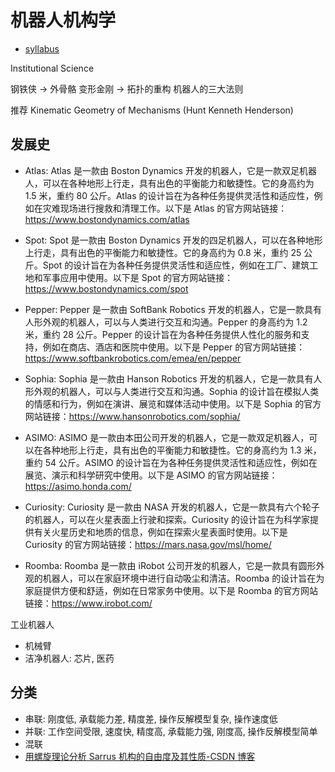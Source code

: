 # 机器人机构学

- <a class="Pages" target="_blank" href="assets/syllabus.pdf">syllabus</a>

Institutional Science

钢铁侠 -> 外骨骼
变形金刚 -> 拓扑的重构
机器人的三大法则

推荐 Kinematic Geometry of Mechanisms (Hunt Kenneth Henderson)

## 发展史

- Atlas: Atlas 是一款由 Boston Dynamics 开发的机器人，它是一款双足机器人，可以在各种地形上行走，具有出色的平衡能力和敏捷性。它的身高约为 1.5 米，重约 80 公斤。Atlas 的设计旨在为各种任务提供灵活性和适应性，例如在灾难现场进行搜救和清理工作。以下是 Atlas 的官方网站链接：https://www.bostondynamics.com/atlas

- Spot: Spot 是一款由 Boston Dynamics 开发的四足机器人，可以在各种地形上行走，具有出色的平衡能力和敏捷性。它的身高约为 0.8 米，重约 25 公斤。Spot 的设计旨在为各种任务提供灵活性和适应性，例如在工厂、建筑工地和军事应用中使用。以下是 Spot 的官方网站链接：https://www.bostondynamics.com/spot

- Pepper: Pepper 是一款由 SoftBank Robotics 开发的机器人，它是一款具有人形外观的机器人，可以与人类进行交互和沟通。Pepper 的身高约为 1.2 米，重约 28 公斤。Pepper 的设计旨在为各种任务提供人性化的服务和支持，例如在商店、酒店和医院中使用。以下是 Pepper 的官方网站链接：https://www.softbankrobotics.com/emea/en/pepper

- Sophia: Sophia 是一款由 Hanson Robotics 开发的机器人，它是一款具有人形外观的机器人，可以与人类进行交互和沟通。Sophia 的设计旨在模拟人类的情感和行为，例如在演讲、展览和媒体活动中使用。以下是 Sophia 的官方网站链接：https://www.hansonrobotics.com/sophia/

- ASIMO: ASIMO 是一款由本田公司开发的机器人，它是一款双足机器人，可以在各种地形上行走，具有出色的平衡能力和敏捷性。它的身高约为 1.3 米，重约 54 公斤。ASIMO 的设计旨在为各种任务提供灵活性和适应性，例如在展览、演示和科学研究中使用。以下是 ASIMO 的官方网站链接：https://asimo.honda.com/

- Curiosity: Curiosity 是一款由 NASA 开发的机器人，它是一款具有六个轮子的机器人，可以在火星表面上行驶和探索。Curiosity 的设计旨在为科学家提供有关火星历史和地质的信息，例如在探索火星表面时使用。以下是 Curiosity 的官方网站链接：https://mars.nasa.gov/msl/home/

- Roomba: Roomba 是一款由 iRobot 公司开发的机器人，它是一款具有圆形外观的机器人，可以在家庭环境中进行自动吸尘和清洁。Roomba 的设计旨在为家庭提供方便和舒适，例如在日常家务中使用。以下是 Roomba 的官方网站链接：https://www.irobot.com/

工业机器人

- 机械臂
- 洁净机器人: 芯片, 医药

## 分类

- 串联: 刚度低, 承载能力差, 精度差, 操作反解模型复杂, 操作速度低
- 并联: 工作空间受限, 速度快, 精度高, 承载能力强, 刚度高, 操作反解模型简单
- 混联
- [用螺旋理论分析 Sarrus 机构的自由度及其性质-CSDN 博客](https://blog.csdn.net/XiaoXuZaiZi/article/details/50774698)
